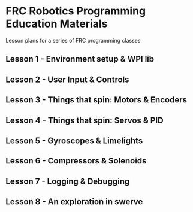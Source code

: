 # FRC Robotics Programming Education Materials

Lesson plans for a series of FRC programming classes

## Lesson 1 - Environment setup & WPI lib
## Lesson 2 - User Input & Controls
## Lesson 3 - Things that spin: Motors & Encoders
## Lesson 4 - Things that spin: Servos & PID
## Lesson 5 - Gyroscopes & Limelights
## Lesson 6 - Compressors & Solenoids
## Lesson 7 - Logging & Debugging
## Lesson 8 - An exploration in swerve
